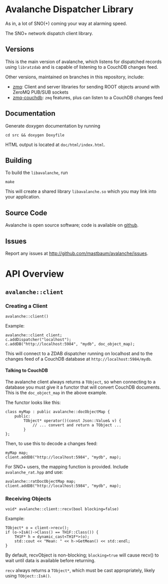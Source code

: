 Avalanche Dispatcher Library 
============================
As in, a lot of SNO(+) coming your way at alarming speed.

The SNO+ network dispatch client library.

Versions
--------
This is the main version of avalanche, which listens for dispatched records using `libratzdab` and is capable of listening to a CouchDB changes feed.

Other versions, maintained on branches in this repository, include:

* [zmq](https://github.com/mastbaum/avalanche/tree/zmq): Client and server libraries for sending ROOT objects around with ZeroMQ PUB/SUB sockets
* [zmq-couchdb](https://github.com/mastbaum/avalanche/tree/zmq-couchdb): `zmq` features, plus can listen to a CouchDB changes feed

Documentation
-------------
Generate doxygen documentation by running

    cd src && doxygen Doxyfile

HTML output is located at `doc/html/index.html`.

Building
--------
To build the `libavalanche`, run

    make

This will create a shared library `libavalanche.so` which you may link into your application.

Source Code
-----------
Avalanche is open source software; code is available on [github](http://github.com/mastbaum/avalanche).

Issues
------
Report any issues at http://github.com/mastbaum/avalanche/issues.

API Overview
============
`avalanche::client`
-------------------
### Creating a Client ###

    avalanche::client()

Example:

    avalanche::client client;
    c.addDispatcher("localhost");
    c.addDB("http://localhost:5984", "mydb", doc_object_map);

This will connect to a ZDAB dispatcher running on localhost and to the changes feed of a CouchDB database at `http://localhost:5984/mydb`.

#### Talking to CouchDB ####
The avalanche client always returns a `TObject`, so when connecting to a database you must give it a functor that will convert CouchDB documents. This is the `doc_object_map` in the above example.

The functor looks like this:

    class myMap : public avalanche::docObjectMap {
        public:
            TObject* operator()(const Json::Value& v) {
                // ... convert and return a TObject ...
            }
    };

Then, to use this to decode a changes feed:

    myMap map;
    client.addDB("http://localhost:5984", "mydb", map);

For SNO+ users, the mapping function is provided. Include `avalanche_rat.hpp` and use:

    avalanche::ratDocObjectMap map;
    client.addDB("http://localhost:5984", "mydb", map);

### Receiving Objects ###

    void* avalanche::client::recv(bool blocking=false)

Example:

    TObject* o = client->recv();
    if (o->IsA()->Class() == TH1F::Class()) {
        TH1F* h = dynamic_cast<TH1F*>(o);
        std::cout << "Mean: " << h->GetMean() << std::endl;
    }

By default, recvObject is non-blocking; `blocking=true` will cause recv() to wait until data is available before returning.

`recv` always returns a `TObject*`, which must be cast appropriately, likely using `TObject::IsA()`.

